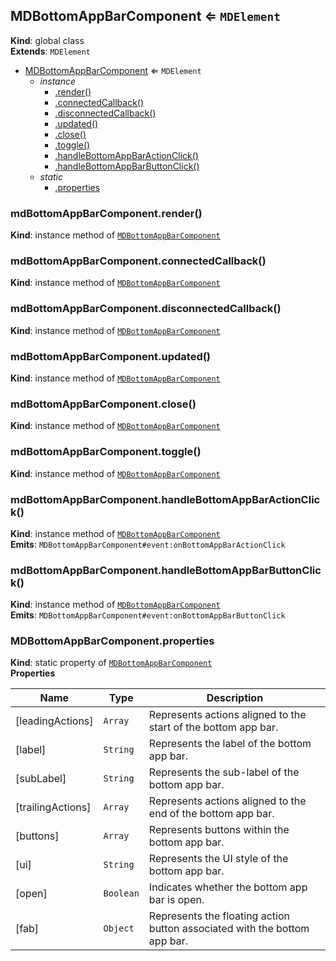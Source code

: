<a name="MDBottomAppBarComponent"></a>

## MDBottomAppBarComponent ⇐ <code>MDElement</code>
**Kind**: global class  
**Extends**: <code>MDElement</code>  

* [MDBottomAppBarComponent](#MDBottomAppBarComponent) ⇐ <code>MDElement</code>
    * _instance_
        * [.render()](#MDBottomAppBarComponent+render)
        * [.connectedCallback()](#MDBottomAppBarComponent+connectedCallback)
        * [.disconnectedCallback()](#MDBottomAppBarComponent+disconnectedCallback)
        * [.updated()](#MDBottomAppBarComponent+updated)
        * [.close()](#MDBottomAppBarComponent+close)
        * [.toggle()](#MDBottomAppBarComponent+toggle)
        * [.handleBottomAppBarActionClick()](#MDBottomAppBarComponent+handleBottomAppBarActionClick)
        * [.handleBottomAppBarButtonClick()](#MDBottomAppBarComponent+handleBottomAppBarButtonClick)
    * _static_
        * [.properties](#MDBottomAppBarComponent.properties)

<a name="MDBottomAppBarComponent+render"></a>

### mdBottomAppBarComponent.render()
**Kind**: instance method of [<code>MDBottomAppBarComponent</code>](#MDBottomAppBarComponent)  
<a name="MDBottomAppBarComponent+connectedCallback"></a>

### mdBottomAppBarComponent.connectedCallback()
**Kind**: instance method of [<code>MDBottomAppBarComponent</code>](#MDBottomAppBarComponent)  
<a name="MDBottomAppBarComponent+disconnectedCallback"></a>

### mdBottomAppBarComponent.disconnectedCallback()
**Kind**: instance method of [<code>MDBottomAppBarComponent</code>](#MDBottomAppBarComponent)  
<a name="MDBottomAppBarComponent+updated"></a>

### mdBottomAppBarComponent.updated()
**Kind**: instance method of [<code>MDBottomAppBarComponent</code>](#MDBottomAppBarComponent)  
<a name="MDBottomAppBarComponent+close"></a>

### mdBottomAppBarComponent.close()
**Kind**: instance method of [<code>MDBottomAppBarComponent</code>](#MDBottomAppBarComponent)  
<a name="MDBottomAppBarComponent+toggle"></a>

### mdBottomAppBarComponent.toggle()
**Kind**: instance method of [<code>MDBottomAppBarComponent</code>](#MDBottomAppBarComponent)  
<a name="MDBottomAppBarComponent+handleBottomAppBarActionClick"></a>

### mdBottomAppBarComponent.handleBottomAppBarActionClick()
**Kind**: instance method of [<code>MDBottomAppBarComponent</code>](#MDBottomAppBarComponent)  
**Emits**: <code>MDBottomAppBarComponent#event:onBottomAppBarActionClick</code>  
<a name="MDBottomAppBarComponent+handleBottomAppBarButtonClick"></a>

### mdBottomAppBarComponent.handleBottomAppBarButtonClick()
**Kind**: instance method of [<code>MDBottomAppBarComponent</code>](#MDBottomAppBarComponent)  
**Emits**: <code>MDBottomAppBarComponent#event:onBottomAppBarButtonClick</code>  
<a name="MDBottomAppBarComponent.properties"></a>

### MDBottomAppBarComponent.properties
**Kind**: static property of [<code>MDBottomAppBarComponent</code>](#MDBottomAppBarComponent)  
**Properties**

| Name | Type | Description |
| --- | --- | --- |
| [leadingActions] | <code>Array</code> | Represents actions aligned to the start of the bottom app bar. |
| [label] | <code>String</code> | Represents the label of the bottom app bar. |
| [subLabel] | <code>String</code> | Represents the sub-label of the bottom app bar. |
| [trailingActions] | <code>Array</code> | Represents actions aligned to the end of the bottom app bar. |
| [buttons] | <code>Array</code> | Represents buttons within the bottom app bar. |
| [ui] | <code>String</code> | Represents the UI style of the bottom app bar. |
| [open] | <code>Boolean</code> | Indicates whether the bottom app bar is open. |
| [fab] | <code>Object</code> | Represents the floating action button associated with the bottom app bar. |
